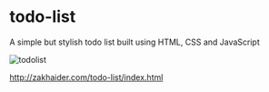 # todo-list
A simple but stylish todo list built using HTML, CSS and JavaScript

![todolist](https://user-images.githubusercontent.com/37321974/127195107-2a49a278-22ca-4603-b872-fd4075a4b0a4.PNG)

http://zakhaider.com/todo-list/index.html
